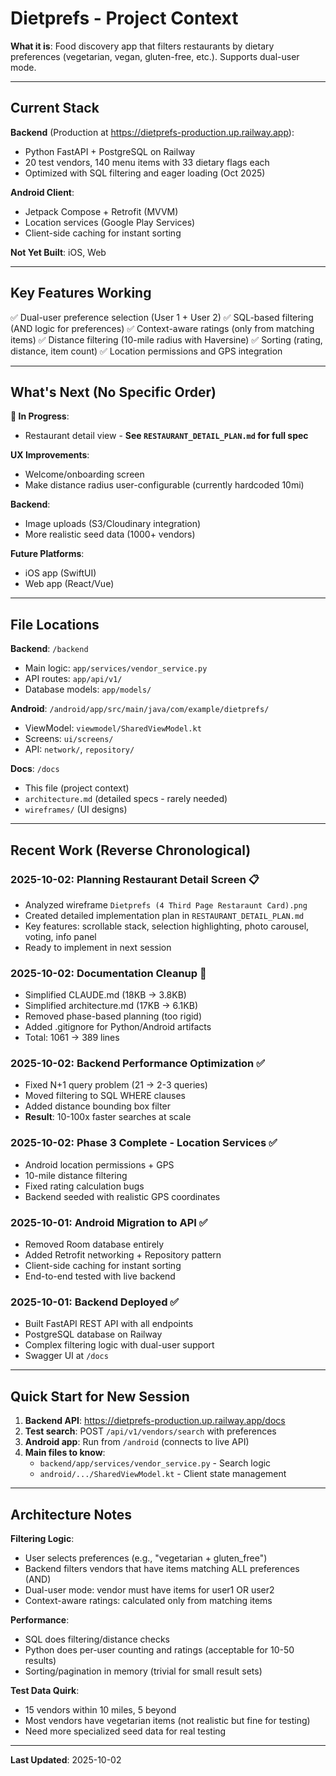 # Dietprefs - Project Context

**What it is**: Food discovery app that filters restaurants by dietary preferences (vegetarian, vegan, gluten-free, etc.). Supports dual-user mode.

---

## Current Stack

**Backend** (Production at https://dietprefs-production.up.railway.app):
- Python FastAPI + PostgreSQL on Railway
- 20 test vendors, 140 menu items with 33 dietary flags each
- Optimized with SQL filtering and eager loading (Oct 2025)

**Android Client**:
- Jetpack Compose + Retrofit (MVVM)
- Location services (Google Play Services)
- Client-side caching for instant sorting

**Not Yet Built**: iOS, Web

---

## Key Features Working

✅ Dual-user preference selection (User 1 + User 2)
✅ SQL-based filtering (AND logic for preferences)
✅ Context-aware ratings (only from matching items)
✅ Distance filtering (10-mile radius with Haversine)
✅ Sorting (rating, distance, item count)
✅ Location permissions and GPS integration

---

## What's Next (No Specific Order)

**🚧 In Progress**:
- Restaurant detail view - **See `RESTAURANT_DETAIL_PLAN.md` for full spec**

**UX Improvements**:
- Welcome/onboarding screen
- Make distance radius user-configurable (currently hardcoded 10mi)

**Backend**:
- Image uploads (S3/Cloudinary integration)
- More realistic seed data (1000+ vendors)

**Future Platforms**:
- iOS app (SwiftUI)
- Web app (React/Vue)

---

## File Locations

**Backend**: `/backend`
- Main logic: `app/services/vendor_service.py`
- API routes: `app/api/v1/`
- Database models: `app/models/`

**Android**: `/android/app/src/main/java/com/example/dietprefs/`
- ViewModel: `viewmodel/SharedViewModel.kt`
- Screens: `ui/screens/`
- API: `network/`, `repository/`

**Docs**: `/docs`
- This file (project context)
- `architecture.md` (detailed specs - rarely needed)
- `wireframes/` (UI designs)

---

## Recent Work (Reverse Chronological)

### 2025-10-02: Planning Restaurant Detail Screen 📋
- Analyzed wireframe `Dietprefs (4 Third Page Restaraunt Card).png`
- Created detailed implementation plan in `RESTAURANT_DETAIL_PLAN.md`
- Key features: scrollable stack, selection highlighting, photo carousel, voting, info panel
- Ready to implement in next session

### 2025-10-02: Documentation Cleanup 📝
- Simplified CLAUDE.md (18KB → 3.8KB)
- Simplified architecture.md (17KB → 6.1KB)
- Removed phase-based planning (too rigid)
- Added .gitignore for Python/Android artifacts
- Total: 1061 → 389 lines

### 2025-10-02: Backend Performance Optimization ✅
- Fixed N+1 query problem (21 → 2-3 queries)
- Moved filtering to SQL WHERE clauses
- Added distance bounding box filter
- **Result**: 10-100x faster searches at scale

### 2025-10-02: Phase 3 Complete - Location Services ✅
- Android location permissions + GPS
- 10-mile distance filtering
- Fixed rating calculation bugs
- Backend seeded with realistic GPS coordinates

### 2025-10-01: Android Migration to API ✅
- Removed Room database entirely
- Added Retrofit networking + Repository pattern
- Client-side caching for instant sorting
- End-to-end tested with live backend

### 2025-10-01: Backend Deployed ✅
- Built FastAPI REST API with all endpoints
- PostgreSQL database on Railway
- Complex filtering logic with dual-user support
- Swagger UI at `/docs`

---

## Quick Start for New Session

1. **Backend API**: https://dietprefs-production.up.railway.app/docs
2. **Test search**: POST `/api/v1/vendors/search` with preferences
3. **Android app**: Run from `/android` (connects to live API)
4. **Main files to know**:
   - `backend/app/services/vendor_service.py` - Search logic
   - `android/.../SharedViewModel.kt` - Client state management

---

## Architecture Notes

**Filtering Logic**:
- User selects preferences (e.g., "vegetarian + gluten_free")
- Backend filters vendors that have items matching ALL preferences (AND)
- Dual-user mode: vendor must have items for user1 OR user2
- Context-aware ratings: calculated only from matching items

**Performance**:
- SQL does filtering/distance checks
- Python does per-user counting and ratings (acceptable for 10-50 results)
- Sorting/pagination in memory (trivial for small result sets)

**Test Data Quirk**:
- 15 vendors within 10 miles, 5 beyond
- Most vendors have vegetarian items (not realistic but fine for testing)
- Need more specialized seed data for real testing

---

**Last Updated**: 2025-10-02
